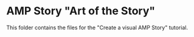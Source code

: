# AMP Story "Art of the Story"

This folder contains the files for the "Create a visual AMP Story" tutorial.
